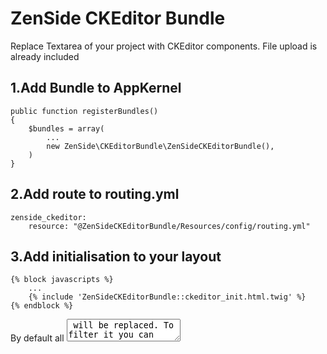 ZenSide CKEditor Bundle
=======================

Replace Textarea of your project with CKEditor components. File upload is already included

1.Add Bundle to AppKernel
--------------
    public function registerBundles()
    {
        $bundles = array(
            ...
            new ZenSide\CKEditorBundle\ZenSideCKEditorBundle(),
        )
    }

2.Add route to routing.yml
--------------
    zenside_ckeditor:
        resource: "@ZenSideCKEditorBundle/Resources/config/routing.yml"

3.Add initialisation to your layout
--------------
    {% block javascripts %}
        ...
        {% include 'ZenSideCKEditorBundle::ckeditor_init.html.twig' %}
    {% endblock %}
    
By default all <textarea> will be replaced. To filter it you can pass a css selector to the include call :

    {% block javascripts %}
        ...
        {% include 'ZenSideCKEditorBundle::ckeditor_init.html.twig' with {'selector':'textarea.ckeditor' %}
    {% endblock %}
    
4.File Upload configuration (optional)
--------------
By default, files uploaded are moved into /web/uploads/cke. You can change this with parameter ckeditor.upload_dir in parameters.yml.
Note that this folder will be relative to /web folder (had to be visible from browser to be included in CKEditor visualisation).

    // parameters.yml
    parameters:
        ...
        ckeditor.upload_dir = "/myuploaddir"
    
5.Change CKEditor configuration (optional)
--------------
You can import (after previous include) your own config.js file to overide default bundle configuration